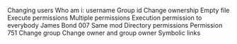 Changing users
Who am i: username
Group id
Change ownership
Empty file
Execute permissions
Multiple permissions
Execution permission to everybody
James Bond 007
Same mod
Directory permissions
Permission 751
Change group
Change owner and group owner
Symbolic links
